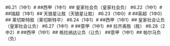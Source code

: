 ﻿#6.21（1中1）#
##西甲（1中1）##
皇家社会负（皇家社会负）
#6.22（1中1）#
##瑞超（1中1）##
天狼星让胜（天狼星让胜）
#6.23（1中0）#
##英超（1中0）##
莱切斯特胜（莱切斯特平）
#6.24（1中1）#
##西甲（1中1）##
皇家社会让负（皇家社会让负）
#6.27（1中1）#
##意甲（1中1）##
拉齐奥胜（胜）
#6.28（2中2）#
##西甲（1中1）##
格拉纳达让负（让负）
##意甲（1中1）##
帕尔马负（负）